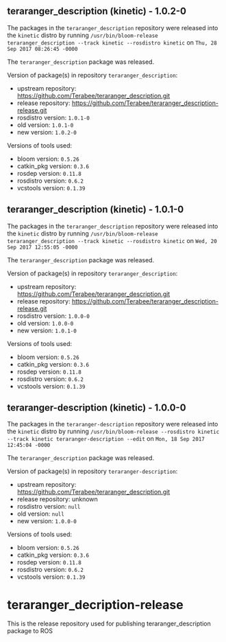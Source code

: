## teraranger_description (kinetic) - 1.0.2-0

The packages in the `teraranger_description` repository were released into the `kinetic` distro by running `/usr/bin/bloom-release teraranger_description --track kinetic --rosdistro kinetic` on `Thu, 28 Sep 2017 08:26:45 -0000`

The `teraranger_description` package was released.

Version of package(s) in repository `teraranger_description`:

- upstream repository: https://github.com/Terabee/teraranger_description.git
- release repository: https://github.com/Terabee/teraranger_description-release.git
- rosdistro version: `1.0.1-0`
- old version: `1.0.1-0`
- new version: `1.0.2-0`

Versions of tools used:

- bloom version: `0.5.26`
- catkin_pkg version: `0.3.6`
- rosdep version: `0.11.8`
- rosdistro version: `0.6.2`
- vcstools version: `0.1.39`


## teraranger_description (kinetic) - 1.0.1-0

The packages in the `teraranger_description` repository were released into the `kinetic` distro by running `/usr/bin/bloom-release teraranger_description --track kinetic --rosdistro kinetic` on `Wed, 20 Sep 2017 12:55:05 -0000`

The `teraranger_description` package was released.

Version of package(s) in repository `teraranger_description`:

- upstream repository: https://github.com/Terabee/teraranger_description.git
- release repository: https://github.com/Terabee/teraranger_description-release.git
- rosdistro version: `1.0.0-0`
- old version: `1.0.0-0`
- new version: `1.0.1-0`

Versions of tools used:

- bloom version: `0.5.26`
- catkin_pkg version: `0.3.6`
- rosdep version: `0.11.8`
- rosdistro version: `0.6.2`
- vcstools version: `0.1.39`


## teraranger-description (kinetic) - 1.0.0-0

The packages in the `teraranger-description` repository were released into the `kinetic` distro by running `/usr/bin/bloom-release --rosdistro kinetic --track kinetic teraranger-description --edit` on `Mon, 18 Sep 2017 12:45:04 -0000`

The `teraranger_description` package was released.

Version of package(s) in repository `teraranger-description`:

- upstream repository: https://github.com/Terabee/teraranger_description.git
- release repository: unknown
- rosdistro version: `null`
- old version: `null`
- new version: `1.0.0-0`

Versions of tools used:

- bloom version: `0.5.26`
- catkin_pkg version: `0.3.6`
- rosdep version: `0.11.8`
- rosdistro version: `0.6.2`
- vcstools version: `0.1.39`


# teraranger_decription-release
This is the release repository used for publishing teraranger_description package to ROS 

